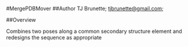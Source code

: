 #MergePDBMover
##Author
TJ Brunette; tjbrunette@gmail.com; 

##Overview 

Combines two poses along a common secondary structure element and redesigns the sequence as appropriate
